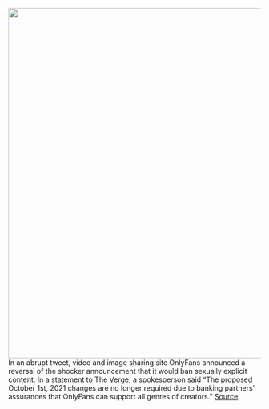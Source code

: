 <img src='https://cdn.vox-cdn.com/thumbor/w8CQOq30FiACqyEL7Dpd8okOLCg=/0x0:2040x1360/1200x800/filters:focal(857x517:1183x843)/cdn.vox-cdn.com/uploads/chorus_image/image/69773046/acastro_200227_1777_onlyfans_0001.0.jpg' width='700px' /><br/>
In an abrupt tweet, video and image sharing site OnlyFans announced a reversal of the shocker announcement that it would ban sexually explicit content. In a statement to The Verge, a spokesperson said “The proposed October 1st, 2021 changes are no longer required due to banking partners' assurances that OnlyFans can support all genres of creators.”
<a href='https://www.theverge.com/2021/8/25/22640988/onlyfans-no-ban-porn-sexually-explicit-content-creators'> Source <a/>